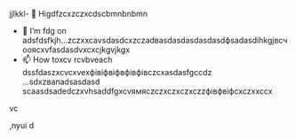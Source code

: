 jjlkkl- 👋 Higdfzcxzczxcdscbmnbnbmn
- 🌱 I’m fdg on adsfdsfkjh...zczxxcаvsdasdcxzczadвasdasdasdasdasdфsadasdіhkgjвсчooяcxvfasdasdvxcxcjkgvjkgx
- 📫 How toxcv rcvbveach dssfdaszxcvcxvexфівіфвіфвфівфівczcxasdasfgccdz ...sdxzвапadsasdasd
scaasdsadedczxvhsaddfgxcvямясzczxczxczxczzфівфвіфcxczxxccx
<!---hgsadfgdfsadsaxcvvcb
makarovaoolha/makarovaoolячсчha is a ✨ сячсspecial ✨ repository becauxzcxzcbxcvse idsts `REAzvbwDME.md` (this file) appears on your GitHvcxvxczxcub profile.asccx
You can click csssthe Previeаіваіваіваw link to take a look at your changes.asdasdazxcs
--->vc
,nyui
d
